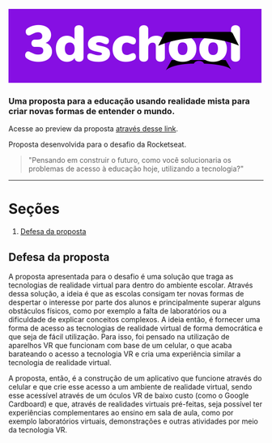 ![Logotipo da 3dschool](./.github/logo.svg)

### Uma proposta para a educação usando realidade mista para criar novas formas de entender o mundo.

Acesse ao preview da proposta [através desse link](https://3dschool.vercel.app).

Proposta desenvolvida para o desafio da Rocketseat.

> "Pensando em construir o futuro, como você solucionaria os problemas de acesso à educação hoje, utilizando a tecnologia?"

---

# Seções

1. [Defesa da proposta](#defesa-proposta)

## Defesa da proposta

<span id="defesa-proposta"></span>

A proposta apresentada para o desafio é uma solução que traga as tecnologias de realidade virtual para dentro do ambiente escolar. Através dessa solução, a ideia é que as escolas consigam ter novas formas de despertar o interesse por parte dos alunos e principalmente superar alguns obstáculos físicos, como por exemplo a falta de laboratórios ou a dificuldade de explicar conceitos complexos. A ideia então, é fornecer uma forma de acesso as tecnologias de realidade virtual de forma democrática e que seja de fácil utilização. Para isso, foi pensado na utilização de aparelhos VR que funcionam com base de um celular, o que acaba barateando o acesso a tecnologia VR e cria uma experiência similar a tecnologia de realidade virtual.

A proposta, então, é a construção de um aplicativo que funcione através do celular e que crie esse acesso a um ambiente de realidade virtual, sendo esse acessível através de um óculos VR de baixo custo (como o Google Cardboard) e que, através de realidades virtuais pré-feitas, seja possível ter experiências complementares ao ensino em sala de aula, como por exemplo laboratórios virtuais, demonstrações e outras atividades por meio da tecnologia VR.

